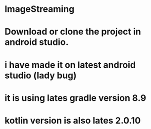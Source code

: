 # ImageStreaming
# Download or clone the project in android studio.
# i have made it on latest android studio (lady bug)
# it is using lates gradle version 8.9
# kotlin version is also lates 2.0.10
